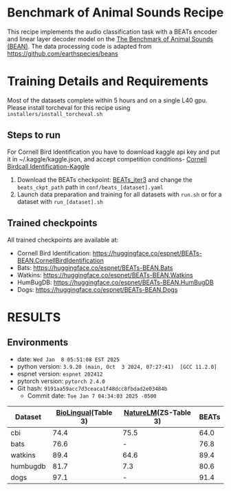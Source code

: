 # Benchmark of Animal Sounds Recipe
This recipe implements the audio classification task with a BEATs encoder and linear layer decoder model on the [The Benchmark of Animal Sounds (BEAN)](https://arxiv.org/abs/2210.12300).
The data processing code is adapted from https://github.com/earthspecies/beans

# Training Details and Requirements
Most of the datasets complete within 5 hours and on a single L40 gpu.
Please install torcheval for this recipe using `installers/install_torcheval.sh`

## Steps to run

For Cornell Bird Identification you have to download kaggle api key and put it in ~/.kaggle/kaggle.json, and accept competition conditions- [Cornell Birdcall Identification-Kaggle](https://www.kaggle.com/competitions/birdsong-recognition)

1. Download the BEATs checkpoint: [BEATs_iter3](https://github.com/microsoft/unilm/tree/master/beats) and change the `beats_ckpt_path` path in `conf/beats_[dataset].yaml`
3. Launch data preparation and training for all datasets with `run.sh` or for a dataset with `run_[dataset].sh`

## Trained checkpoints
All trained checkpoints are available at:
* Cornell Bird Identification: https://huggingface.co/espnet/BEATs-BEAN.CornellBirdIdentification
* Bats: https://huggingface.co/espnet/BEATs-BEAN.Bats
* Watkins: https://huggingface.co/espnet/BEATs-BEAN.Watkins
* HumBugDB: https://huggingface.co/espnet/BEATs-BEAN.HumBugDB
* Dogs: https://huggingface.co/espnet/BEATs-BEAN.Dogs

<!-- Generated by scripts/utils/show_cls_result.sh -->
# RESULTS
## Environments
- date: `Wed Jan  8 05:51:08 EST 2025`
- python version: `3.9.20 (main, Oct  3 2024, 07:27:41)  [GCC 11.2.0]`
- espnet version: `espnet 202412`
- pytorch version: `pytorch 2.4.0`
- Git hash: `9191aa59acc7d3ceaca1f48dcc8fbdad2e03484b`
  - Commit date: `Tue Jan 7 04:34:03 2025 -0500`

|Dataset|[BioLingual](https://arxiv.org/pdf/2308.04978)(Table 3)|[NatureLM](https://arxiv.org/abs/2411.07186)(ZS-Table 3)|BEATs|
|-|-|-|-|
|cbi|74.4|75.5|64.0|
|bats|76.6|-|76.8|
|watkins|89.4|64.6|89.4|
|humbugdb|81.7|7.3|80.6|
|dogs|97.1|-|91.4|
